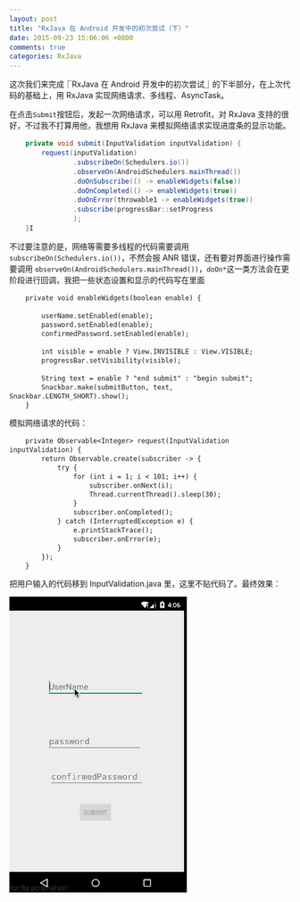 ```yaml
---
layout: post
title: "RxJava 在 Android 开发中的初次尝试（下）"
date: 2015-09-23 15:06:06 +0800
comments: true
categories: RxJava
---
```

这次我们来完成⎾RxJava 在 Android 开发中的初次尝试⏌的下半部分，在上次代码的基础上，用 RxJava 实现网络请求、多线程、AsyncTask。

在点击`Submit`按钮后，发起一次网络请求，可以用 Retrofit，对 RxJava 支持的很好，不过我不打算用他，我想用 RxJava 来模拟网络请求实现进度条的显示功能。

```java
    private void submit(InputValidation inputValidation) {
        request(inputValidation)
                .subscribeOn(Schedulers.io())
                .observeOn(AndroidSchedulers.mainThread())
                .doOnSubscribe(() -> enableWidgets(false))
                .doOnCompleted(() -> enableWidgets(true))
                .doOnError(throwable1 -> enableWidgets(true))
                .subscribe(progressBar::setProgress
                );
    }I
```
不过要注意的是，网络等需要多线程的代码需要调用 `subscribeOn(Schedulers.io())`，不然会报 ANR 错误，还有要对界面进行操作需要调用 `observeOn(AndroidSchedulers.mainThread())`，`doOn*`这一类方法会在更阶段进行回调，我把一些状态设置和显示的代码写在里面

```
    private void enableWidgets(boolean enable) {

        userName.setEnabled(enable);
        password.setEnabled(enable);
        confirmedPassword.setEnabled(enable);

        int visible = enable ? View.INVISIBLE : View.VISIBLE;
        progressBar.setVisibility(visible);

        String text = enable ? "end submit" : "begin submit";
        Snackbar.make(submitButton, text, Snackbar.LENGTH_SHORT).show();
    }
```
模拟网络请求的代码：

```
    private Observable<Integer> request(InputValidation inputValidation) {
        return Observable.create(subscriber -> {
            try {
                for (int i = 1; i < 101; i++) {
                    subscriber.onNext(i);
                    Thread.currentThread().sleep(30);
                }
                subscriber.onCompleted();
            } catch (InterruptedException e) {
                e.printStackTrace();
                subscriber.onError(e);
            }
        });
    }
```
把用户输入的代码移到 InputValidation.java 里，这里不贴代码了。最终效果：

![submit](/images/progress.gif)




